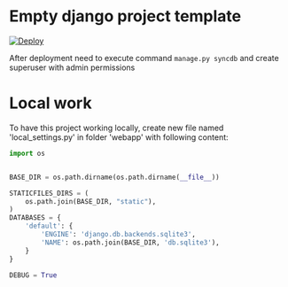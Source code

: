 # Empty django project template
[![Deploy](https://www.herokucdn.com/deploy/button.png)](https://heroku.com/deploy?template=https://github.com/wowkin2/django-project-template)

After deployment need to execute command `manage.py syncdb`
and create superuser with admin permissions

# Local work
To have this project working locally,
create new file named 'local_settings.py' in folder 'webapp' with following content:
```python
import os


BASE_DIR = os.path.dirname(os.path.dirname(__file__))

STATICFILES_DIRS = (
    os.path.join(BASE_DIR, "static"),
)
DATABASES = {
    'default': {
        'ENGINE': 'django.db.backends.sqlite3',
        'NAME': os.path.join(BASE_DIR, 'db.sqlite3'),
    }
}

DEBUG = True
```
